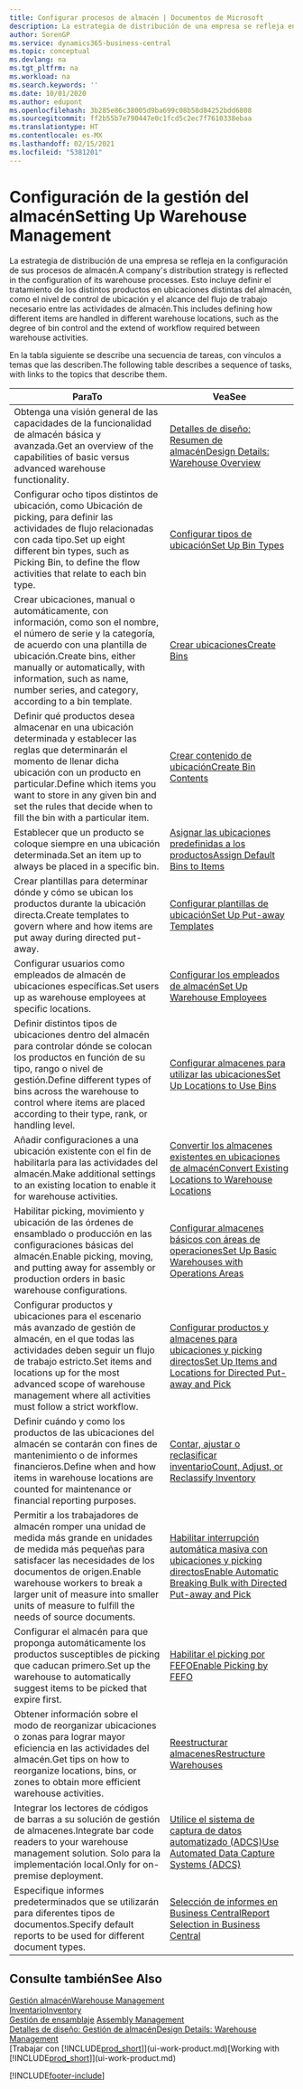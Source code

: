 ```yaml
---
title: Configurar procesos de almacén | Documentos de Microsoft
description: La estrategia de distribución de una empresa se refleja en la configuración de sus procesos de almacén. Esto incluye definir el tratamiento de los distintos productos en ubicaciones distintas del almacén, como el nivel de control de ubicación y el alcance del flujo de trabajo necesario entre las actividades de almacén.
author: SorenGP
ms.service: dynamics365-business-central
ms.topic: conceptual
ms.devlang: na
ms.tgt_pltfrm: na
ms.workload: na
ms.search.keywords: ''
ms.date: 10/01/2020
ms.author: edupont
ms.openlocfilehash: 3b285e86c38005d9ba699c08b58d84252bdd6808
ms.sourcegitcommit: ff2b55b7e790447e0c1fcd5c2ec7f7610338ebaa
ms.translationtype: HT
ms.contentlocale: es-MX
ms.lasthandoff: 02/15/2021
ms.locfileid: "5381201"
---
```

# <a name="setting-up-warehouse-management"></a><span data-ttu-id="1049e-104">Configuración de la gestión del almacén</span><span class="sxs-lookup"><span data-stu-id="1049e-104">Setting Up Warehouse Management</span></span>
<span data-ttu-id="1049e-105">La estrategia de distribución de una empresa se refleja en la configuración de sus procesos de almacén.</span><span class="sxs-lookup"><span data-stu-id="1049e-105">A company's distribution strategy is reflected in the configuration of its warehouse processes.</span></span> <span data-ttu-id="1049e-106">Esto incluye definir el tratamiento de los distintos productos en ubicaciones distintas del almacén, como el nivel de control de ubicación y el alcance del flujo de trabajo necesario entre las actividades de almacén.</span><span class="sxs-lookup"><span data-stu-id="1049e-106">This includes defining how different items are handled in different warehouse locations, such as the degree of bin control and the extend of workflow required between warehouse activities.</span></span>  

 <span data-ttu-id="1049e-107">En la tabla siguiente se describe una secuencia de tareas, con vínculos a temas que las describen.</span><span class="sxs-lookup"><span data-stu-id="1049e-107">The following table describes a sequence of tasks, with links to the topics that describe them.</span></span>   

|<span data-ttu-id="1049e-108">**Para**</span><span class="sxs-lookup"><span data-stu-id="1049e-108">**To**</span></span>|<span data-ttu-id="1049e-109">**Vea**</span><span class="sxs-lookup"><span data-stu-id="1049e-109">**See**</span></span>|  
|------------|-------------|  
|<span data-ttu-id="1049e-110">Obtenga una visión general de las capacidades de la funcionalidad de almacén básica y avanzada.</span><span class="sxs-lookup"><span data-stu-id="1049e-110">Get an overview of the capabilities of basic versus advanced warehouse functionality.</span></span>|[<span data-ttu-id="1049e-111">Detalles de diseño: Resumen de almacén</span><span class="sxs-lookup"><span data-stu-id="1049e-111">Design Details: Warehouse Overview</span></span>](design-details-warehouse-overview.md)|  
|<span data-ttu-id="1049e-112">Configurar ocho tipos distintos de ubicación, como Ubicación de picking, para definir las actividades de flujo relacionadas con cada tipo.</span><span class="sxs-lookup"><span data-stu-id="1049e-112">Set up eight different bin types, such as Picking Bin, to define the flow activities that relate to each bin type.</span></span>|[<span data-ttu-id="1049e-113">Configurar tipos de ubicación</span><span class="sxs-lookup"><span data-stu-id="1049e-113">Set Up Bin Types</span></span>](warehouse-how-to-set-up-bin-types.md)|  
|<span data-ttu-id="1049e-114">Crear ubicaciones, manual o automáticamente, con información, como son el nombre, el número de serie y la categoría, de acuerdo con una plantilla de ubicación.</span><span class="sxs-lookup"><span data-stu-id="1049e-114">Create bins, either manually or automatically, with information, such as name, number series, and category, according to a bin template.</span></span>|[<span data-ttu-id="1049e-115">Crear ubicaciones</span><span class="sxs-lookup"><span data-stu-id="1049e-115">Create Bins</span></span>](warehouse-how-to-create-individual-bins.md)|  
|<span data-ttu-id="1049e-116">Definir qué productos desea almacenar en una ubicación determinada y establecer las reglas que determinarán el momento de llenar dicha ubicación con un producto en particular.</span><span class="sxs-lookup"><span data-stu-id="1049e-116">Define which items you want to store in any given bin and set the rules that decide when to fill the bin with a particular item.</span></span>|[<span data-ttu-id="1049e-117">Crear contenido de ubicación</span><span class="sxs-lookup"><span data-stu-id="1049e-117">Create Bin Contents</span></span>](warehouse-how-to-set-up-bin-contents.md)|  
|<span data-ttu-id="1049e-118">Establecer que un producto se coloque siempre en una ubicación determinada.</span><span class="sxs-lookup"><span data-stu-id="1049e-118">Set an item up to always be placed in a specific bin.</span></span>|[<span data-ttu-id="1049e-119">Asignar las ubicaciones predefinidas a los productos</span><span class="sxs-lookup"><span data-stu-id="1049e-119">Assign Default Bins to Items</span></span>](warehouse-how-to-assign-default-bins-to-items.md)|
|<span data-ttu-id="1049e-120">Crear plantillas para determinar dónde y cómo se ubican los productos durante la ubicación directa.</span><span class="sxs-lookup"><span data-stu-id="1049e-120">Create templates to govern where and how items are put away during directed put-away.</span></span>|[<span data-ttu-id="1049e-121">Configurar plantillas de ubicación</span><span class="sxs-lookup"><span data-stu-id="1049e-121">Set Up Put-away Templates</span></span>](warehouse-how-to-set-up-put-away-templates.md)|
|<span data-ttu-id="1049e-122">Configurar usuarios como empleados de almacén de ubicaciones específicas.</span><span class="sxs-lookup"><span data-stu-id="1049e-122">Set users up as warehouse employees at specific locations.</span></span>|[<span data-ttu-id="1049e-123">Configurar los empleados de almacén</span><span class="sxs-lookup"><span data-stu-id="1049e-123">Set Up Warehouse Employees</span></span>](warehouse-how-to-set-up-warehouse-employees.md)|
|<span data-ttu-id="1049e-124">Definir distintos tipos de ubicaciones dentro del almacén para controlar dónde se colocan los productos en función de su tipo, rango o nivel de gestión.</span><span class="sxs-lookup"><span data-stu-id="1049e-124">Define different types of bins across the warehouse to control where items are placed according to their type, rank, or handling level.</span></span>|[<span data-ttu-id="1049e-125">Configurar almacenes para utilizar las ubicaciones</span><span class="sxs-lookup"><span data-stu-id="1049e-125">Set Up Locations to Use Bins</span></span>](warehouse-how-to-set-up-locations-to-use-bins.md)|
|<span data-ttu-id="1049e-126">Añadir configuraciones a una ubicación existente con el fin de habilitarla para las actividades del almacén.</span><span class="sxs-lookup"><span data-stu-id="1049e-126">Make additional settings to an existing location to enable it for warehouse activities.</span></span>|[<span data-ttu-id="1049e-127">Convertir los almacenes existentes en ubicaciones de almacén</span><span class="sxs-lookup"><span data-stu-id="1049e-127">Convert Existing Locations to Warehouse Locations</span></span>](warehouse-how-to-convert-existing-locations-to-warehouse-locations.md)|
|<span data-ttu-id="1049e-128">Habilitar picking, movimiento y ubicación de las órdenes de ensamblado o producción en las configuraciones básicas del almacén.</span><span class="sxs-lookup"><span data-stu-id="1049e-128">Enable picking, moving, and putting away for assembly or production orders in basic warehouse configurations.</span></span>|[<span data-ttu-id="1049e-129">Configurar almacenes básicos con áreas de operaciones</span><span class="sxs-lookup"><span data-stu-id="1049e-129">Set Up Basic Warehouses with Operations Areas</span></span>](warehouse-how-to-set-up-basic-warehouses-with-operations-areas.md)|  
|<span data-ttu-id="1049e-130">Configurar productos y ubicaciones para el escenario más avanzado de gestión de almacén, en el que todas las actividades deben seguir un flujo de trabajo estricto.</span><span class="sxs-lookup"><span data-stu-id="1049e-130">Set items and locations up for the most advanced scope of warehouse management where all activities must follow a strict workflow.</span></span>|[<span data-ttu-id="1049e-131">Configurar productos y almacenes para ubicaciones y picking directos</span><span class="sxs-lookup"><span data-stu-id="1049e-131">Set Up Items and Locations for Directed Put-away and Pick</span></span>](warehouse-how-to-set-up-items-for-directed-put-away-and-pick.md)|  
|<span data-ttu-id="1049e-132">Definir cuándo y como los productos de las ubicaciones del almacén se contarán con fines de mantenimiento o de informes financieros.</span><span class="sxs-lookup"><span data-stu-id="1049e-132">Define when and how items in warehouse locations are counted for maintenance or financial reporting purposes.</span></span>|[<span data-ttu-id="1049e-133">Contar, ajustar o reclasificar inventario</span><span class="sxs-lookup"><span data-stu-id="1049e-133">Count, Adjust, or Reclassify Inventory</span></span>](inventory-how-count-adjust-reclassify.md)|
|<span data-ttu-id="1049e-134">Permitir a los trabajadores de almacén romper una unidad de medida más grande en unidades de medida más pequeñas para satisfacer las necesidades de los documentos de origen.</span><span class="sxs-lookup"><span data-stu-id="1049e-134">Enable warehouse workers to break a larger unit of measure into smaller units of measure to fulfill the needs of source documents.</span></span>|[<span data-ttu-id="1049e-135">Habilitar interrupción automática masiva con ubicaciones y picking directos</span><span class="sxs-lookup"><span data-stu-id="1049e-135">Enable Automatic Breaking Bulk with Directed Put-away and Pick</span></span>](warehouse-enable-automatic-breaking-bulk-with-directed-put-away-and-pick.md)|  
|<span data-ttu-id="1049e-136">Configurar el almacén para que proponga automáticamente los productos susceptibles de picking que caducan primero.</span><span class="sxs-lookup"><span data-stu-id="1049e-136">Set up the warehouse to automatically suggest items to be picked that expire first.</span></span>|[<span data-ttu-id="1049e-137">Habilitar el picking por FEFO</span><span class="sxs-lookup"><span data-stu-id="1049e-137">Enable Picking by FEFO</span></span>](warehouse-picking-by-fefo.md)|
|<span data-ttu-id="1049e-138">Obtener información sobre el modo de reorganizar ubicaciones o zonas para lograr mayor eficiencia en las actividades del almacén.</span><span class="sxs-lookup"><span data-stu-id="1049e-138">Get tips on how to reorganize locations, bins, or zones to obtain more efficient warehouse activities.</span></span>|[<span data-ttu-id="1049e-139">Reestructurar almacenes</span><span class="sxs-lookup"><span data-stu-id="1049e-139">Restructure Warehouses</span></span>](warehouse-how-to-restructure-warehouses.md)|
|<span data-ttu-id="1049e-140">Integrar los lectores de códigos de barras a su solución de gestión de almacenes.</span><span class="sxs-lookup"><span data-stu-id="1049e-140">Integrate bar code readers to your warehouse management solution.</span></span> <span data-ttu-id="1049e-141">Solo para la implementación local.</span><span class="sxs-lookup"><span data-stu-id="1049e-141">Only for on-premise deployment.</span></span>|[<span data-ttu-id="1049e-142">Utilice el sistema de captura de datos automatizado (ADCS)</span><span class="sxs-lookup"><span data-stu-id="1049e-142">Use Automated Data Capture Systems (ADCS)</span></span>](warehouse-use-automated-data-capture-systems-adcs.md)|
|<span data-ttu-id="1049e-143">Especifique informes predeterminados que se utilizarán para diferentes tipos de documentos.</span><span class="sxs-lookup"><span data-stu-id="1049e-143">Specify default reports to be used for different document types.</span></span>|[<span data-ttu-id="1049e-144">Selección de informes en Business Central</span><span class="sxs-lookup"><span data-stu-id="1049e-144">Report Selection in Business Central</span></span>](across-report-selections.md)|

## <a name="see-also"></a><span data-ttu-id="1049e-145">Consulte también</span><span class="sxs-lookup"><span data-stu-id="1049e-145">See Also</span></span>  
[<span data-ttu-id="1049e-146">Gestión almacén</span><span class="sxs-lookup"><span data-stu-id="1049e-146">Warehouse Management</span></span>](warehouse-manage-warehouse.md)  
[<span data-ttu-id="1049e-147">Inventario</span><span class="sxs-lookup"><span data-stu-id="1049e-147">Inventory</span></span>](inventory-manage-inventory.md)  
<span data-ttu-id="1049e-148">[Gestión de ensamblaje](assembly-assemble-items.md)  </span><span class="sxs-lookup"><span data-stu-id="1049e-148">[Assembly Management](assembly-assemble-items.md)  </span></span>  
[<span data-ttu-id="1049e-149">Detalles de diseño: Gestión de almacén</span><span class="sxs-lookup"><span data-stu-id="1049e-149">Design Details: Warehouse Management</span></span>](design-details-warehouse-management.md)  
<span data-ttu-id="1049e-150">[Trabajar con [!INCLUDE[prod_short](includes/prod_short.md)]](ui-work-product.md)</span><span class="sxs-lookup"><span data-stu-id="1049e-150">[Working with [!INCLUDE[prod_short](includes/prod_short.md)]](ui-work-product.md)</span></span>


[!INCLUDE[footer-include](includes/footer-banner.md)]